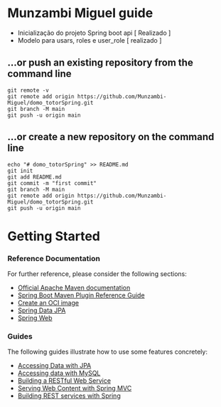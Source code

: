 # Munzambi Miguel guide

* Inicialização do projeto Spring boot api [ Realizado ]
* Modelo para usars, roles e user_role [ realizado ] 


## …or push an existing repository from the command line
````gitexclude
git remote -v
git remote add origin https://github.com/Munzambi-Miguel/domo_totorSpring.git
git branch -M main
git push -u origin main
````


## …or create a new repository on the command line
````gitexclude
echo "# domo_totorSpring" >> README.md
git init
git add README.md
git commit -m "first commit"
git branch -M main
git remote add origin https://github.com/Munzambi-Miguel/domo_totorSpring.git
git push -u origin main
````

# Getting Started
### Reference Documentation
For further reference, please consider the following sections:

* [Official Apache Maven documentation](https://maven.apache.org/guides/index.html)
* [Spring Boot Maven Plugin Reference Guide](https://docs.spring.io/spring-boot/docs/3.0.6/maven-plugin/reference/html/)
* [Create an OCI image](https://docs.spring.io/spring-boot/docs/3.0.6/maven-plugin/reference/html/#build-image)
* [Spring Data JPA](https://docs.spring.io/spring-boot/docs/3.0.6/reference/htmlsingle/#data.sql.jpa-and-spring-data)
* [Spring Web](https://docs.spring.io/spring-boot/docs/3.0.6/reference/htmlsingle/#web)

### Guides

The following guides illustrate how to use some features concretely:

* [Accessing Data with JPA](https://spring.io/guides/gs/accessing-data-jpa/)
* [Accessing data with MySQL](https://spring.io/guides/gs/accessing-data-mysql/)
* [Building a RESTful Web Service](https://spring.io/guides/gs/rest-service/)
* [Serving Web Content with Spring MVC](https://spring.io/guides/gs/serving-web-content/)
* [Building REST services with Spring](https://spring.io/guides/tutorials/rest/)

